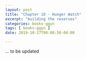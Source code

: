 ```yaml
---
layout: post
title: "Chapter 10 - Hunger Watch"
excerpt: "building the reserves"
categories: books-ggyn
tags: [ books-ggyn ]
date: 2019-10-27T08:08:50-04:00

---
```


...
to be updated
